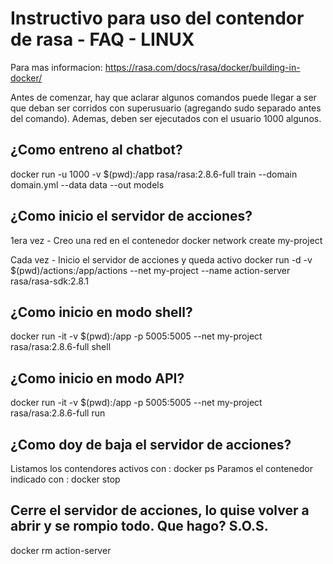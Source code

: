 # Instructivo para uso del contendor de rasa - FAQ - LINUX

Para mas informacion: https://rasa.com/docs/rasa/docker/building-in-docker/

Antes de comenzar, hay que aclarar algunos comandos puede llegar a ser que deban ser corridos con superusuario (agregando sudo separado antes del comando). Ademas, deben ser ejecutados con el usuario 1000 algunos.

## ¿Como entreno al chatbot?

docker run -u 1000 -v $(pwd):/app rasa/rasa:2.8.6-full train --domain domain.yml --data data --out models

## ¿Como inicio el servidor de acciones?

1era vez - Creo una red en el contenedor 
docker network create my-project 

Cada vez - Inicio el servidor de acciones y queda activo
docker run -d -v $(pwd)/actions:/app/actions --net my-project --name action-server rasa/rasa-sdk:2.8.1

## ¿Como inicio en modo shell?

docker run -it -v $(pwd):/app -p 5005:5005 --net my-project rasa/rasa:2.8.6-full shell

## ¿Como inicio en modo API?

docker run -it -v $(pwd):/app -p 5005:5005 --net my-project rasa/rasa:2.8.6-full run

## ¿Como doy de baja el servidor de acciones?

Listamos los contendores activos con : docker ps
Paramos el contenedor indicado con : docker stop <NAME>

## Cerre el servidor de acciones, lo quise volver a abrir y se rompio todo. Que hago? S.O.S.

docker rm action-server
